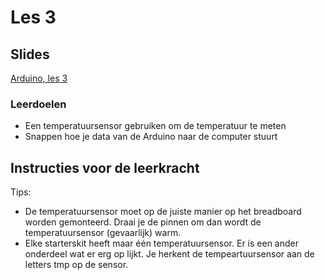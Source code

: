 # Les 3

## Slides

[Arduino, les 3](https://slides.com/lmc_oebbens/module-3-les-3)

### Leerdoelen

* Een temperatuursensor gebruiken om de temperatuur te meten
* Snappen hoe je data van de Arduino naar de computer stuurt



## Instructies voor de leerkracht <a href="#instructies-voor-de-leerkracht" id="instructies-voor-de-leerkracht"></a>

Tips:
- De temperatuursensor moet op de juiste manier op het breadboard worden gemonteerd. Draai je de pinnen om dan wordt de temperatuursensor (gevaarlijk) warm.
- Elke starterskit heeft maar één temperatuursensor. Er is een ander onderdeel wat er erg op lijkt. Je herkent de tempeartuursensor aan de letters tmp op de sensor.
